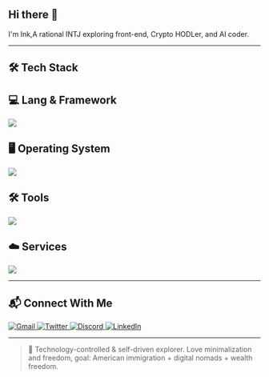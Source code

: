 ## Hi there 👋 
I'm Ink,A rational INTJ exploring front-end, Crypto HODLer, and AI coder.

---

## 🛠 Tech Stack

## 💻 Lang & Framework

<p align="left">
  <img src="https://skillicons.dev/icons?i=swift,python,pytorch,tensorflow,html,css,js,vue,flask,md,latex,matlab,rust" />
</p>

## 🖥 Operating System

<p align="left">
  <img src="https://skillicons.dev/icons?i=windows,apple" />
</p>

## 🛠 Tools

<p align="left">
  <img src="https://skillicons.dev/icons?i=git,github,vscode,pycharm,ps" />
</p>

## ☁️ Services

<p align="left">
  <img src="https://skillicons.dev/icons?i=cloudflare" />
</p>


---

## 📬 Connect With Me

<p align="left">
  <a href="https://gmail.com">
    <img src="https://skillicons.dev/icons?i=gmail" alt="Gmail"/>
  </a>
  <a href="https://twitter.com/ink_thesilent">
    <img src="https://skillicons.dev/icons?i=twitter" alt="Twitter"/>
  </a>
  <a href="https://discord.com/users/huinkling">
    <img src="https://skillicons.dev/icons?i=discord" alt="Discord"/>
  </a>
  <a href="https://linkedin.com">
    <img src="https://skillicons.dev/icons?i=linkedin" alt="LinkedIn"/>
  </a>
</p>

---

> 🎯 Technology-controlled & self-driven explorer. Love minimalization and freedom, goal: American immigration + digital nomads + wealth freedom.

